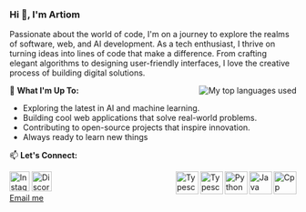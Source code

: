 ### Hi 👋, I'm Artiom
Passionate about the world of code, I'm on a journey to explore the realms of software, web, and AI development. As a tech enthusiast, I thrive on turning ideas into lines of code that make a difference. From crafting elegant algorithms to designing user-friendly interfaces, I love the creative process of building digital solutions.

<img align="right" alt="My top languages used" src="https://github-readme-stats.vercel.app/api/top-langs/?username=JustArtiom&theme=github_dark&show_icons=true&layout=compact" />

🌟 **What I'm Up To:**
- Exploring the latest in AI and machine learning.
- Building cool web applications that solve real-world problems.
- Contributing to open-source projects that inspire innovation.
- Always ready to learn new things

📫 **Let's Connect:**

<img align="right" alt="Cpp" width="40px" src="https://skillicons.dev/icons?i=cpp" />
<img align="right" alt="Java" width="40px" src="https://skillicons.dev/icons?i=java" />
<img align="right" alt="Python" width="40px" src="https://skillicons.dev/icons?i=py" />
<img align="right" alt="Typescript" width="40px" src="https://skillicons.dev/icons?i=ts" />
<img align="right" alt="Typescript" width="40px" src="https://skillicons.dev/icons?i=js" />

[<img alt="Instagram" width="35px" src="https://skillicons.dev/icons?i=instagram" />](https://instagram.com/im_artiom)
[<img alt="Discord" width="35px" src="https://skillicons.dev/icons?i=discord" />](https://discord.com/users/526191240962768910)  
[Email me](mailto:artiomsiatat@gmail.com)
